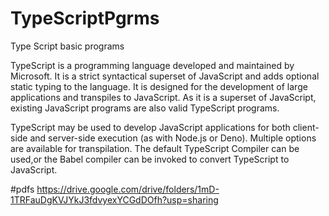 # TypeScriptPgrms
Type Script basic programs

TypeScript is a programming language developed and maintained by Microsoft. 
It is a strict syntactical superset of JavaScript and 
adds optional static typing to the language. 
It is designed for the development of large applications and transpiles to JavaScript.
As it is a superset of JavaScript, existing JavaScript programs are also valid TypeScript programs.

TypeScript may be used to develop JavaScript applications for both client-side and server-side execution (as with Node.js or Deno). 
Multiple options are available for transpilation. 
The default TypeScript Compiler can be used,or the Babel compiler can be invoked to convert TypeScript to JavaScript.

#pdfs
https://drive.google.com/drive/folders/1mD-1TRFauDgKVJYkJ3fdvyexYCGdDOfh?usp=sharing